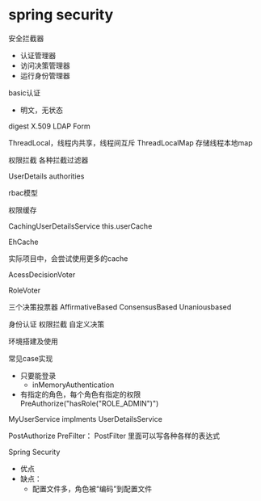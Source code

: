 # spring security

安全拦截器
- 认证管理器
- 访问决策管理器
- 运行身份管理器

basic认证
- 明文，无状态

digest
X.509
LDAP
Form

ThreadLocal，线程内共享，线程间互斥
ThreadLocalMap 存储线程本地map

权限拦截
各种拦截过滤器

UserDetails
authorities

rbac模型

权限缓存

CachingUserDetailsService
this.userCache

EhCache

实际项目中，会尝试使用更多的cache

AcessDecisionVoter

RoleVoter

三个决策投票器
AffirmativeBased
ConsensusBased
Unaniousbased

身份认证
权限拦截
自定义决策

环境搭建及使用

常见case实现
- 只要能登录
    - inMemoryAuthentication
- 有指定的角色，每个角色有指定的权限
PreAuthorize("hasRole("ROLE_ADMIN")")

MyUserService implments UserDetailsService

PostAuthorize
PreFilter：
PostFilter
里面可以写各种各样的表达式

Spring Security
- 优点
- 缺点：
    - 配置文件多，角色被“编码”到配置文件
